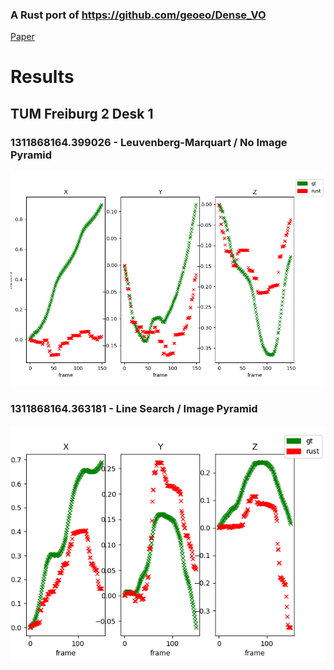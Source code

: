 ### A Rust port of https://github.com/geoeo/Dense_VO

[Paper](https://ieeexplore.ieee.org/document/6631104/)


# Results
## TUM Freiburg 2 Desk 1
### 1311868164.399026 - Leuvenberg-Marquart / No Image Pyramid
![results_lm](docs/f2d1_1311868174_699578.png)
### 1311868164.363181 - Line Search / Image Pyramid
![image_pyramid](docs/image_pyramid_f2d1_363.png)